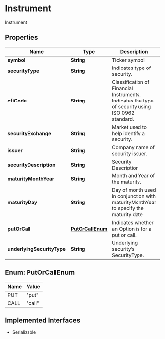 

# Instrument

Instrument

## Properties

Name | Type | Description | Notes
------------ | ------------- | ------------- | -------------
**symbol** | **String** | Ticker symbol | 
**securityType** | **String** | Indicates type of security. |  [optional]
**cfiCode** | **String** | Classification of Financial Instruments. Indicates the type of security using ISO 0962 standard. |  [optional]
**securityExchange** | **String** | Market used to help identify a security. |  [optional]
**issuer** | **String** | Company name of security issuer. |  [optional]
**securityDescription** | **String** | Security Description |  [optional]
**maturityMonthYear** | **String** | Month and Year of the maturity. |  [optional]
**maturityDay** | **String** | Day of month used in conjunction with maturityMonthYear to specify the maturity date |  [optional]
**putOrCall** | [**PutOrCallEnum**](#PutOrCallEnum) | Indicates whether an Option is for a put or call. |  [optional]
**underlyingSecurityType** | **String** | Underlying security’s SecurityType. |  [optional]



## Enum: PutOrCallEnum

Name | Value
---- | -----
PUT | &quot;put&quot;
CALL | &quot;call&quot;


## Implemented Interfaces

* Serializable


